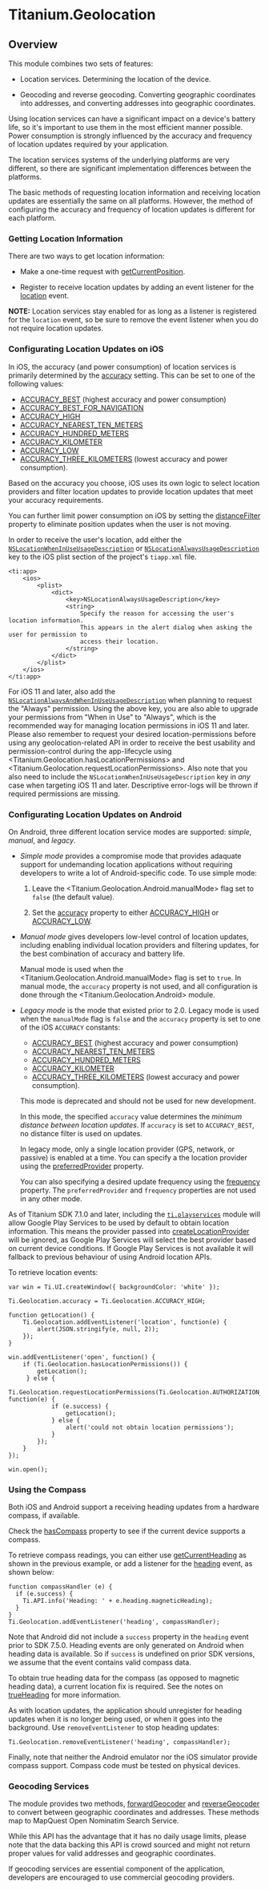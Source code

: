 # Titanium.Geolocation

<ProxySummary/>

## Overview

This module combines two sets of features:

*   Location services. Determining the location of the device.

*   Geocoding and reverse geocoding. Converting geographic  coordinates into
    addresses, and converting addresses into geographic  coordinates.

Using location services can have a significant impact on a device's battery life,
so it's important to use them in the most efficient manner possible. Power consumption
is strongly influenced by the accuracy and frequency of location updates required by
your application.

The location services systems of the underlying platforms are very different, so there
are significant implementation differences between the platforms.

The basic methods of requesting location information and receiving location updates
are essentially the same on all platforms. However, the method of configuring the
accuracy and frequency of location updates is different for each platform.

### Getting Location Information

There are two ways to get location information:

*   Make a one-time request with [getCurrentPosition](Titanium.Geolocation.getCurrentPosition).

*   Register to receive location updates by adding an event listener for the
    [location](Titanium.Geolocation.location) event.

**NOTE:** Location services stay enabled for as long as a listener is registered for the
`location` event, so be sure to remove the event listener when you do not require
location updates.

### Configurating Location Updates on iOS

In iOS, the accuracy (and power consumption) of location services is primarily
determined by the [accuracy](Titanium.Geolocation.accuracy) setting. This can be set
to one of the following values:

*   [ACCURACY_BEST](Titanium.Geolocation.ACCURACY_BEST) (highest accuracy and power consumption)
*   [ACCURACY_BEST_FOR_NAVIGATION](Titanium.Geolocation.ACCURACY_BEST_FOR_NAVIGATION)
*   [ACCURACY_HIGH](Titanium.Geolocation.ACCURACY_HIGH)
*   [ACCURACY_NEAREST_TEN_METERS](Titanium.Geolocation.ACCURACY_NEAREST_TEN_METERS)
*   [ACCURACY_HUNDRED_METERS](Titanium.Geolocation.ACCURACY_HUNDRED_METERS)
*   [ACCURACY_KILOMETER](Titanium.Geolocation.ACCURACY_KILOMETER)
*   [ACCURACY_LOW](Titanium.Geolocation.ACCURACY_LOW)
*   [ACCURACY_THREE_KILOMETERS](Titanium.Geolocation.ACCURACY_THREE_KILOMETERS) (lowest
    accuracy and power consumption).

Based on the accuracy you choose, iOS uses its own logic to select location providers
and filter location updates to provide location updates that meet your accuracy
requirements.

You can further limit power consumption on iOS by setting the
[distanceFilter](Titanium.Geolocation.distanceFilter) property to eliminate position
updates when the user is not moving.

In order to receive the user's location, add either the
[`NSLocationWhenInUseUsageDescription`](https://developer.apple.com/library/content/documentation/General/Reference/InfoPlistKeyReference/Articles/CocoaKeys.html#//apple_ref/doc/uid/TP40009251-SW26)
or
[`NSLocationAlwaysUsageDescription`](https://developer.apple.com/library/content/documentation/General/Reference/InfoPlistKeyReference/Articles/CocoaKeys.html#//apple_ref/doc/uid/TP40009251-SW26)
key to the iOS plist section of the project's `tiapp.xml` file.

    <ti:app>
        <ios>
            <plist>
                <dict>
                    <key>NSLocationAlwaysUsageDescription</key>
                    <string>
                        Specify the reason for accessing the user's location information.
                        This appears in the alert dialog when asking the user for permission to
                        access their location.
                    </string>
                </dict>
            </plist>
        </ios>
    </ti:app>
    
For iOS 11 and later, also add the [`NSLocationAlwaysAndWhenInUseUsageDescription`](https://developer.apple.com/documentation/corelocation/choosing_the_authorization_level_for_location_services/request_always_authorization)
when planning to request the "Always" permission. Using the above key, you are also able to upgrade your permissions from
"When in Use" to "Always", which is the recommended way for managing location permissions in iOS 11 and later.
Please also remember to request your desired location-permissions before using any geolocation-related API in 
order to receive the best usability and permission-control during the app-lifecycle using <Titanium.Geolocation.hasLocationPermissions>
and <Titanium.Geolocation.requestLocationPermissions>. Also note that you also need to include the `NSLocationWhenInUseUsageDescription` key 
in *any* case when targeting iOS 11 and later. Descriptive error-logs will be thrown if required permissions are missing.

### Configurating Location Updates on Android

On Android, three different location service modes are supported: *simple*, *manual*, and *legacy*.

*   *Simple mode* provides a compromise mode that provides adaquate support for
    undemanding location applications without requiring developers to
    write a lot of Android-specific code. To use simple mode:

    1.   Leave the <Titanium.Geolocation.Android.manualMode> flag set to `false` (the
         default value).

    2.   Set the [accuracy](Titanium.Geolocation.accuracy) property to
         either [ACCURACY_HIGH](Titanium.Geolocation.ACCURACY_HIGH) or
         [ACCURACY_LOW](Titanium.Geolocation.ACCURACY_LOW).

*   *Manual mode* gives developers low-level control of location updates, including
    enabling individual location providers and filtering updates, for the best
    combination of accuracy and battery life.

    Manual mode is used when the <Titanium.Geolocation.Android.manualMode> flag is set
    to `true`. In manual mode, the `accuracy` property is not used, and all
    configuration is done through the <Titanium.Geolocation.Android> module.

*   *Legacy mode* is the mode that existed prior to 2.0. Legacy mode is
    used when the `manualMode` flag is `false` and the `accuracy` property is
    set to one of the iOS `ACCURACY` constants:

    *   [ACCURACY_BEST](Titanium.Geolocation.ACCURACY_BEST) (highest accuracy and power consumption)
    *   [ACCURACY_NEAREST_TEN_METERS](Titanium.Geolocation.ACCURACY_NEAREST_TEN_METERS)
    *   [ACCURACY_HUNDRED_METERS](Titanium.Geolocation.ACCURACY_HUNDRED_METERS)
    *   [ACCURACY_KILOMETER](Titanium.Geolocation.ACCURACY_KILOMETER)
    *   [ACCURACY_THREE_KILOMETERS](Titanium.Geolocation.ACCURACY_THREE_KILOMETERS) (lowest
        accuracy and power consumption).

    This mode is deprecated and should not be used for new development.

    In this mode, the specified `accuracy` value determines the
    *minimum distance between location updates*. If `accuracy` is set to
    `ACCURACY_BEST`, no distance filter is used on updates.

    In legacy mode, only a single location provider (GPS, network, or passive) is
    enabled at a time. You can specify a the location provider using the
    [preferredProvider](Titanium.Geolocation.preferredProvider) property.

    You can also specifying a desired update frequency using the
    [frequency](Titanium.Geolocation.frequency) property. The `preferredProvider`
    and `frequency` properties are not used in any other mode.

As of Titanium SDK 7.1.0 and later, including the [`ti.playservices`](https://github.com/appcelerator-modules/ti.playservices) module will allow Google Play Services 
to be used by default to obtain location information. This means the provider passed into [createLocationProvider](Titanium.Geolocation.Android.createLocationProvider)
will be ignored, as Google Play Services will select the best provider based on current device conditions.
If Google Play Services is not available it will fallback to previous behaviour of using Android location APIs.

To retrieve location events:

    var win = Ti.UI.createWindow({ backgroundColor: 'white' });

    Ti.Geolocation.accuracy = Ti.Geolocation.ACCURACY_HIGH;

    function getLocation() {
        Ti.Geolocation.addEventListener('location', function(e) {
            alert(JSON.stringify(e, null, 2));
        });
    }

    win.addEventListener('open', function() {
        if (Ti.Geolocation.hasLocationPermissions()) {
            getLocation();
         } else {
            Ti.Geolocation.requestLocationPermissions(Ti.Geolocation.AUTHORIZATION_ALWAYS, function(e) {
                if (e.success) {
                    getLocation();
                } else {
                    alert('could not obtain location permissions');
                }
            });
        }
    });

    win.open();

### Using the Compass

Both iOS and Android support a receiving heading updates from a hardware compass, if available.

Check the [hasCompass](Titanium.Geolocation.hasCompass) property to see if the current
device supports a compass.

To retrieve compass readings, you can either use
[getCurrentHeading](Titanium.Geolocation.getCurrentHeading) as shown in the
previous example, or add a listener for the
[heading](Titanium.Geolocation.heading) event, as shown below:

    function compassHandler (e) {
      if (e.success) {
        Ti.API.info('Heading: ' + e.heading.magneticHeading);
      }
    }
    Ti.Geolocation.addEventListener('heading', compassHandler);

Note that Android did not include a `success` property in the `heading` event prior to SDK 7.5.0.
Heading events are only generated on Android when heading data is available. So if
`success` is undefined on prior SDK versions, we assume that the event contains valid compass data.

To obtain true heading data for the compass (as opposed to magnetic heading data),
a current location fix is required. See the notes on
[trueHeading](HeadingData.trueHeading) for more information.

As with location updates, the application should unregister for heading updates
when it is no longer being used, or when it goes into the background. Use
`removeEventListener` to stop heading updates:

    Ti.Geolocation.removeEventListener('heading', compassHandler);

Finally, note that neither the Android emulator nor the iOS simulator provide
compass support. Compass code must be tested on physical devices.

### Geocoding Services

The module provides two methods, [forwardGeocoder](Titanium.Geolocation.forwardGeocoder) and [reverseGeocoder](Titanium.Geolocation.reverseGeocoder)
to convert between geographic coordinates and addresses. These methods map to MapQuest Open Nominatim Search Service.

While this API has the advantage that it has no daily usage limits, please note that the data backing this API is crowd sourced and might not return
proper values for valid addresses and geographic coordinates.

If geocoding services are essential component of the application, developers are encouraged to use commercial geocoding providers.

<ApiDocs/>
